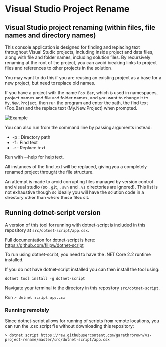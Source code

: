 # Visual Studio Project Rename

## Visual Studio project renaming (within files, file names and directory names)

This console application is designed for finding and replacing text throughout Visual Studio projects, including inside project and data files, along with file and folder names, including solution files. By recursively renaming at the root of the project, you can avoid breaking links to project files and references to other projects in the solution.

You may want to do this if you are reusing an existing project as a base for a new project, but need to replace old names.

If you have a project with the name `Foo.Bar`, which is used in namespaces, project names and file and folder names, and you want to change it to `My.New.Project`, then run the program and enter the path, the find text (Foo.Bar) and the replace text (My.New.Project) when prompted.


![Example](https://i.imgur.com/ihBY1aL.png)

You can also run from the command line by passing arguments instead:

- -p : Directory path
- -f : Find text
- -r : Replace text

Run with --help for help text.

All instances of the find text will be replaced, giving you a completely renamed project throught the file structure.

An attempt is made to avoid corrupting files managed by version control and visual studio (so `.git`, `.svn` and `.vs` directories are ignored). This list is not exhaustive though so ideally you will have the solution code in a directory other than where these files sit.

## Running dotnet-script version

A version of this tool for running with dotnet-script is included in this repository at ```src/dotnet-script/app.csx```.

Full documentation for dotnet-script is here: https://github.com/filipw/dotnet-script

To run using dotnet-script, you need to have the .NET Core 2.2 runtime installed.

If you do not have dotnet-script installed you can then install the tool using:

    dotnet tool install -g dotnet-script

Navigate your terminal to the directory in this repository ```src/dotnet-script```.

Run ```> dotnet script app.csx```

### Running remotely

Since dotnet-script allows for running of scripts from remote locations, you can run the .csx script file without downloading this repository:  

```> dotnet script https://raw.githubusercontent.com/garethrbrown/vs-project-rename/master/src/dotnet-script/app.csx```
